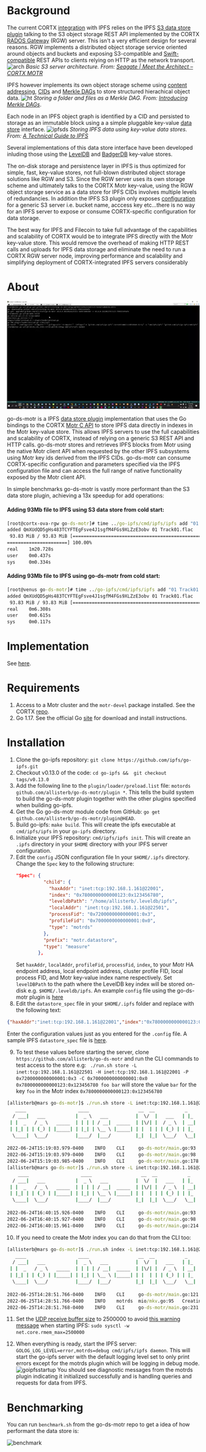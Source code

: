 # Background
The current CORTX [integration](https://github.com/Seagate/cortx/tree/main/doc/integrations/ipfs) with IPFS relies on the IPFS [S3 data store plugin](https://github.com/ipfs/go-ds-s3) talking to the S3 object storage REST API implemented by the CORTX [RADOS Gateway](https://github.com/Seagate/cortx-rgw) (RGW) server. This isn't a very efficient design for several reasons. RGW implements a distributed object storage service oriented around objects and buckets and exposing S3-compatible and [Swift-compatible](https://docs.openstack.org/swift/latest/) REST APIs to clients relying on HTTP as the network transport.
![arch](https://dm2301files.storage.live.com/y4mDiFmDZt6OVLzAtDVHxpu9gIGtsyz5nzuEaHC08M9U4epxeL8M3N3PVHyvV6giQe2ABBtw8QCLSijbrfDWAMSpTjVziboIPMvtFfa2kXXmhlcTbUGiXWOOPrzVqHnKmH2F_HTMtD8GDRNAYzSz92Jb90H096HrdRB49i_0BHtVC2-HnVNwpv-Oy7tl_CJA0rp?width=1920&height=1080&cropmode=none)
*Basic S3 server architecture. From: [Seagate | Meet the Architect – CORTX MOTR](https://www.youtube.com/watch?v=EjL2fRdAy6M)*

IPFS however implements its own object storage scheme using [content addressing](https://docs.ipfs.io/concepts/content-addressing/), [CIDs](https://proto.school/anatomy-of-a-cid) and [Merkle DAGs](https://proto.school/merkle-dags) to store structured hierachical object data. 
![ht](https://proto.school/tutorial-assets/T0008L04-complete-dag.svg)
*Storing a folder and files as a Merkle DAG.  From: [Introducing Merkle DAGs](https://proto.school/merkle-dags/04)*.

Each node in an IPFS object graph is identified by a CID and persisted to storage as an immutable block using a a simple pluggable key-value [data store](https://github.com/ipfs/go-datastore) interface. 
![ipfsds](https://www.freecodecamp.org/news/content/images/size/w1600/2021/06/IPFS_UNIX_FS_Protobuf.png)
*Storing  IPFS data using key-value data stores. From: [A Technical Guide to IPFS](https://www.freecodecamp.org/news/technical-guide-to-ipfs-decentralized-storage-of-web3/)*

Several implementations of this data store interface have been developed inluding those using the [LevelDB](https://github.com/google/leveldb) and [BadgerDB](https://github.com/dgraph-io/badger) key-value stores. 

The on-disk storage and persistence layer in IPFS is thus optimized for simple, fast, key-value stores, not full-blown distributed object storage solutions like RGW and S3. Since the RGW server uses its own storage scheme and ultimately talks to the CORTX Motr key-value, using the RGW object storage service as a data store for IPFS CIDs involves multiple levels of redundancies. In addition the IPFS S3 plugin only exposes [configuration](https://github.com/ipfs/go-ds-s3#configuration) for a generic S3 server i.e. bucket name, acccess key etc...there is no way for an IPFS server to expose or consume CORTX-specific configuration for data storage.

The best way for IPFS and Filecoin to take full advantage of the capabilities and scalability of CORTX would be to integrate IPFS directly with the Motr key-value store. This would remove the overhead of making HTTP REST calls and uploads for IPFS data storage and eliminate the need to run a CORTX RGW server node, improving performance and scalability and simplifying deployment of CORTX-integrated IPFS servers considerably 


# About
[![vid1](vid2.webp)](https://youtu.be/xE5IcISQWIY)

go-ds-motr is a IPFS [data store plugin](https://github.com/ipfs/go-datastore) implementation that uses the Go bindings to the CORTX [Motr C API](https://github.com/Seagate/cortx-motr/blob/main/doc/motr-developer-guide.md) to store IPFS data directly in indexes in the Motr key-value store. This allows IPFS servers to use the full capabilities and scalability of CORTX, instead of relying on a generic S3 REST API and HTTP calls. go-ds-motr stores and retrieves IPFS blocks from Motr using the native Motr client API when requested by the other IPFS subsystems using Motr key ids derived from the IPFS CIDs. go-ds-motr can consume CORTX-specific configuration and parameters specified via the IPFS configuration file and can access the full range of native functionality exposed by the Motr client API.

In simple benchmarks go-ds-motr is vastly more performant than the S3 data store plugin, achieving a 13x speedup for add operations:
#### Adding 93Mb file to IPFS using S3 data store from cold start:
```cmd
[root@cortx-ova-rgw go-ds-motr]# time ../go-ipfs/cmd/ipfs/ipfs add "01 Track01.flac"                                                                                                           
added QmXUdQD5gHs483TCYFTEgFsve4J1sgfM4FGs9XLZzE3obv 01 Track01.flac                                                                                                                           
 93.83 MiB / 93.83 MiB [=======================================================================================================================================================================
======================] 100.00%                                                                                                                                                                
real    1m20.728s                                                                                                                                                                              
user    0m0.437s                                                                                                                                                                               
sys     0m0.334s                                                                                                            
```
#### Adding 93Mb file to IPFS using go-ds-motr from cold start:
```cmd
[root@venus go-ds-motr]# time ../go-ipfs/cmd/ipfs/ipfs add "01 Track01.flac"                                                                                                                   
added QmXUdQD5gHs483TCYFTEgFsve4J1sgfM4FGs9XLZzE3obv 01 Track01.flac                                                                                                                           
 93.83 MiB / 93.83 MiB [==============================================================================================================================================================] 100.00%
real    0m6.308s                                                                                                
user    0m0.615s                                                                                             
sys     0m0.117s
```

# Implementation
See [here](Implementation.md).


# Requirements
1. Access to a Motr cluster and the `motr-devel` package installed. See the CORTX [repo](https://github.com/Seagate/cortx/releases).
2. Go 1.17. See the official Go [site](https://go.dev/doc/install) for download and install instructions.

# Installation
1. Clone the go-ipfs repository: `git clone https://github.com/ipfs/go-ipfs.git`
2. Checkout v0.13.0 of the code: `cd go-ipfs &&  git checkout tags/v0.13.0`
3. Add the following line to the `plugin/loader/preload.list` file: `motords github.com/allisterb/go-ds-motr/plugin *`. This tells the build system to build the go-ds-motr plugin together with the other plugins specified when building go-ipfs.
4. Get the Go go-ds-motr module code from GitHub: `go get github.com/allisterb/go-ds-motr/plugin@HEAD`.
5. Build go-ipfs: `make build`. This will create the ipfs executable at `cmd/ipfs/ipfs` in your `go-ipfs` directory.
6. Initialize your IPFS repository: `cmd/ipfs/ipfs init`. This will create an `.ipfs` directory in your `$HOME` directory with your IPFS server configuration.
7. Edit the `config` JSON configuration file In your `$HOME/.ipfs` directory. Change the `Spec` key to the following structure:
    ```json
    "Spec": {
              "child": {
                "haxAddr": "inet:tcp:192.168.1.161@22001",
                "index": "0x7800000000000123:0x123456780",
                "leveldbPath": "/home/allisterb/.leveldb/ipfs",
                "localAddr": "inet:tcp:192.168.1.161@22501",
                "processFid": "0x7200000000000001:0x3",
                "profileFid": "0x7000000000000001:0x0",
                "type": "motrds"
              },
              "prefix": "motr.datastore",
              "type": "measure"
            },
    ```
    Set `haxAddr`, `localAddr`, `profileFid`, `processFid`, `index`, to your Motr HA endpoint address, local endpoint address, cluster profile FID, local process FID, and Motr key-value index name respectively. Set `levelDBPath` to the path where the LevelDB key index will be stored on-disk e.g. `$HOME/.leveldb/ipfs`. An example `config` file using the go-ds-motr plugin is [here](https://github.com/allisterb/go-ds-motr)
8. Edit the `datastore_spec` file in your `$HOME/.ipfs` folder and replace with the following text:
```json 
{"haxAddr":"inet:tcp:192.168.1.161@22001","index":"0x7800000000000123:0x123456780","leveldbPath":"/home/allisterb/.leveldb/ipfs","localAddr":"inet:tcp:192.168.1.161@22501","processFid":"0x7200000000000001:0x3","profileFid":"0x7000000000000001:0x0"}
```
Enter the configuration values just as you entered for the `.config` file. A sample IPFS `datastore_spec` file is [here](https://github.com/allisterb/go-ds-motr/blob/master/config_example/datastore_spec).

9. To test these values before starting the server, clone `https://github.com/allisterb/go-ds-motr` and run the CLI commands to test access to the store e.g:
` ./run.sh store -L inet:tcp:192.168.1.161@22501 -H inet:tcp:192.168.1.161@22001 -P 0x7200000000000001:0x3 -C 0x7000000000000001:0x0 0x7800000000000123:0x123456780 foo bar`
will store the value `bar` for the key `foo` in the Motr  index `0x7800000000000123:0x123456780`
```cmd
[allisterb@mars go-ds-motr]$ ./run.sh store -L inet:tcp:192.168.1.161@22501 -H inet:tcp:192.168.1.161@22001 -P 0x7200000000000001:0x3 -C 0x7000000000000001:0x0 0x7800000000000123:0x123456780 foo bar
   ____                   ____                  __  __           _
  / ___|   ___           |  _ \   ___          |  \/  |   ___   | |_   _ __
 | |  _   / _ \   _____  | | | | / __|  _____  | |\/| |  / _ \  | __| | '__|
 | |_| | | (_) | |_____| | |_| | \__ \ |_____| | |  | | | (_) | | |_  | |
  \____|  \___/          |____/  |___/         |_|  |_|  \___/   \__| |_|

2022-06-24T15:19:03.979-0400    INFO    CLI     go-ds-motr/main.go:93   Initialized Motr client.
2022-06-24T15:19:03.979-0400    INFO    CLI     go-ds-motr/main.go:98   initialized Motr key-value index 0x7800000000000123:0x123456780.
2022-06-24T15:19:03.985-0400    INFO    CLI     go-ds-motr/main.go:178  Put object at key foo in index 0x7800000000000123:0x123456780
[allisterb@mars go-ds-motr]$ ./run.sh store -L inet:tcp:192.168.1.161@22501 -H inet:tcp:192.168.1.161@22001 -P 0x7200000000000001:0x3 -C 0x7000000000000001:0x0 0x7800000000000123:0x123456780 foo -s
    ____                   ____                  __  __           _
  / ___|   ___           |  _ \   ___          |  \/  |   ___   | |_   _ __
 | |  _   / _ \   _____  | | | | / __|  _____  | |\/| |  / _ \  | __| | '__|
 | |_| | | (_) | |_____| | |_| | \__ \ |_____| | |  | | | (_) | | |_  | |
  \____|  \___/          |____/  |___/         |_|  |_|  \___/   \__| |_|

2022-06-24T16:40:15.926-0400    INFO    CLI     go-ds-motr/main.go:93   Initialized Motr client.
2022-06-24T16:40:15.927-0400    INFO    CLI     go-ds-motr/main.go:98   initialized Motr key-value index 0x7800000000000123:0x123456780.
2022-06-24T16:40:15.961-0400    INFO    CLI     go-ds-motr/main.go:214  The size of object at key foo in index 0x7800000000000123:0x123456780 is 3.
```
10. If you need to create the Motr index you can do that from the CLI too:
```cmd
[allisterb@mars go-ds-motr]$ ./run.sh index -L inet:tcp:192.168.1.161@22501 -H inet:tcp:192.168.1.161@22001 -P 0x7200000000000001:0x3 -C 0x7000000000000001:0x0 0x7800000000000123:0x123456780 --create
   ____                   ____                  __  __           _
  / ___|   ___           |  _ \   ___          |  \/  |   ___   | |_   _ __
 | |  _   / _ \   _____  | | | | / __|  _____  | |\/| |  / _ \  | __| | '__|
 | |_| | | (_) | |_____| | |_| | \__ \ |_____| | |  | | | (_) | | |_  | |
  \____|  \___/          |____/  |___/         |_|  |_|  \___/   \__| |_|

2022-06-25T14:28:51.766-0400    INFO    CLI     go-ds-motr/main.go:121  Initialized Motr client.
2022-06-25T14:28:51.766-0400    INFO    motrds  mio/mkv.go:95   Creating index 0x7800000000000123:0x123456780...
2022-06-25T14:28:51.768-0400    INFO    CLI     go-ds-motr/main.go:231  Created or opened existing Motr key-value index 0x7800000000000123:0x123456780.
```                                                                                                                                                                                          
11. Set the [UDP receive buffer size](https://github.com/lucas-clemente/quic-go/wiki/UDP-Receive-Buffer-Size) to 2500000 to avoid [this warning message](https://discuss.ipfs.io/t/docker-failed-to-sufficiently-increase-receive-buffer-size/12498) when starting IPFS: `sudo sysctl -w net.core.rmem_max=2500000`
 
12. When everything is ready, start the IPFS server: 
`GOLOG_LOG_LEVEL=error,motrds=debug cmd/ipfs/ipfs daemon`.
This will start the go-ipfs server with the default logging level set to only print errors except for the motrds plugin which will be logging in debug mode.
![goipfsstartup](https://dm2301files.storage.live.com/y4mHDFP81DM0sRwtw_q4V3l5ksiUxmbCwrzalWucqAokzwJhAj4OAnEMldPP96pDUc8NXdmeFH2Pb_DRjeSqqb4QRPpLoCTP0PfQHcOLVdea81e4mxBKkVuwitPkdrXOUAsvn4ZgoLpYN6afZY9E9Y0lZ6m58ulscymR-MVYdGJfzyRm1DsO1I8vNxQY6EnP-t8?width=1920&height=884&cropmode=none)
You should see diagnostic messages from the motrds plugin indicating it initialized successfully and is handling queries and requests for data from IPFS.

# Benchmarking
You can run `benchmark.sh` from the go-ds-motr repo to get a idea of how performant the data store is:

![benchmark](https://dm2301files.storage.live.com/y4mrOtvFoyt1br2fA5zhouJX_SZZDsNW_ma8mxas_BI0l3mgIo7ummUC_b1MwR3HPboEREdq3J7ecpd3opaaudminonrenX_yGLEdyZIZKn9iZiE5gTzljQ3NL2qymLC0jweRrqEN6WzQ-mpFHFmQxJHEnEMUO7boWXcCd-BfN7fR-9jRcxxN_RtpyIiO2m_yip?width=1918&height=1017&cropmode=none)